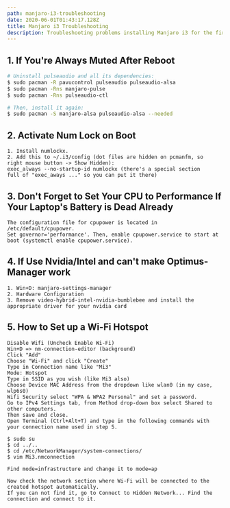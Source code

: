 ```yaml
---
path: manjaro-i3-troubleshooting
date: 2020-06-01T01:43:17.128Z
title: Manjaro i3 Troubleshooting
description: Troubleshooting problems installing Manjaro i3 for the first time.
---
```

## 1. If You're Always Muted After Reboot

```sh
# Uninstall pulseaudio and all its dependencies: 
$ sudo pacman -R pavucontrol pulseaudio pulseaudio-alsa
$ sudo pacman -Rns manjaro-pulse
$ sudo pacman -Rns pulseaudio-ctl

# Then, install it again:
$ sudo pacman -S manjaro-alsa pulseaudio-alsa --needed
```

## 2. Activate Num Lock on Boot

```
1. Install numlockx.
2. Add this to ~/.i3/config (dot files are hidden on pcmanfm, so
right mouse button -> Show Hidden): 
exec_always --no-startup-id numlockx (there's a special section
full of "exec_aways ..." so you can put it there)
```

## 3. Don't Forget to Set Your CPU to Performance If Your Laptop's Battery is Dead Already

```
The configuration file for cpupower is located in /etc/default/cpupower.
Set governor='performance'. Then, enable cpupower.service to start at 
boot (systemctl enable cpupower.service).
```

## 4. If Use Nvidia/Intel and can't make Optimus-Manager work

```
1. Win+D: manjaro-settings-manager
2. Hardware Configuration
3. Remove video-hybrid-intel-nvidia-bumblebee and install the appropriate driver for your nvidia card
```

## 5. How to Set up a Wi-Fi Hotspot

```
Disable Wifi (Uncheck Enable Wi-Fi)
Win+D => nm-connection-editor (background)
Click "Add"
Choose "Wi-Fi" and click "Create"
Type in Connection name like "Mi3"
Mode: Hotspot
Type in SSID as you wish (like Mi3 also)
Choose Device MAC Address from the dropdown like wlan0 (in my case, wlp6s0)
Wifi Security select "WPA & WPA2 Personal" and set a password.
Go to IPv4 Settings tab, from Method drop-down box select Shared to other computers.
Then save and close.
Open Terminal (Ctrl+Alt+T) and type in the following commands with your connection name used in step 5.

$ sudo su
$ cd ../..
$ cd /etc/NetworkManager/system-connections/
$ vim Mi3.nmconnection

Find mode=infrastructure and change it to mode=ap

Now check the network section where Wi-Fi will be connected to the created hotspot automatically.
If you can not find it, go to Connect to Hidden Network... Find the connection and connect to it.
```